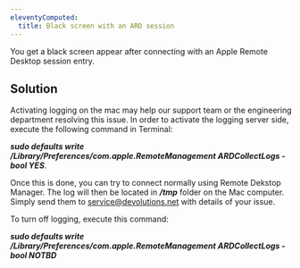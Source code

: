 ```yaml
---
eleventyComputed:
  title: Black screen with an ARD session
---
```

You get a black screen appear after connecting with an Apple Remote Desktop session entry.  

## Solution

Activating logging on the mac may help our support team or the engineering department resolving this issue. In order to activate the logging server side, execute the following command in Terminal:  

***sudo defaults write /Library/Preferences/com.apple.RemoteManagement ARDCollectLogs -bool YES***.  

Once this is done, you can try to connect normally using Remote Dekstop Manager. The log will then be located in ***/tmp*** folder on the Mac computer. Simply send them to [service@devolutions.net](mailto:service@devolutions.net) with details of your issue. 

To turn off logging, execute this command: 

***sudo defaults write /Library/Preferences/com.apple.RemoteManagement ARDCollectLogs -bool NOTBD***
